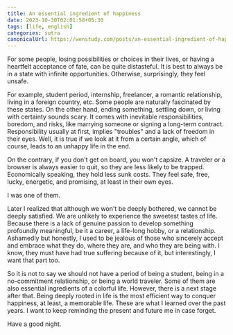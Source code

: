 ```yaml
---
title: An essential ingredient of happiness
date: 2023-10-30T02:01:58+05:30
tags: [life, english]
categories: sutra
canonicalUrl: https://wenstudy.com/posts/an-essential-ingredient-of-happiness/
---
```


For some people, losing possibilities or choices in their lives, or having a heartfelt acceptance of fate, can be quite distasteful. It is best to always be in a state with infinite opportunities. Otherwise, surprisingly, they feel unsafe.

For example, student period, internship, freelancer, a romantic relationship, living in a foreign country, etc. Some people are naturally fascinated by these states. On the other hand, ending something, settling down, or living with certainty sounds scary. It comes with inevitable responsibilities, boredom, and risks, like marrying someone or signing a long-term contract. Responsibility usually at first, implies "troubles" and a lack of freedom in their eyes. Well, it is true if we look at it from a certain angle, which of course, leads to an unhappy life in the end.

On the contrary, if you don't get on board, you won't capsize. A traveler or a browser is always easier to quit, so they are less likely to be trapped. Economically speaking, they hold less sunk costs. They feel safe, free, lucky, energetic, and promising, at least in their own eyes.

I was one of them.

Later I realized that although we won't be deeply bothered, we cannot be deeply satisfied. We are unlikely to experience the sweetest tastes of life. Because there is a lack of genuine passion to develop something profoundly meaningful, be it a career, a life-long hobby, or a relationship. Ashamedly but honestly, I used to be jealous of those who sincerely accept and embrace what they do, where they are, and who they are being with. I know, they must have had true suffering because of it, but interestingly, I want that part too.

So it is not to say we should not have a period of being a student, being in a no-commitment relationship, or being a world traveler. Some of them are also essential ingredients of a colorful life. However, there is a next stage after that. Being deeply rooted in life is the most efficient way to conquer happiness, at least, a memorable life. These are what I learned over the past years. I want to keep reminding the present and future me in case forget.

Have a good night.
